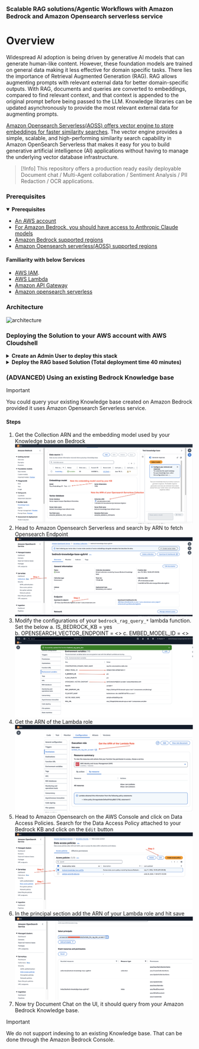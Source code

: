 
### Scalable RAG solutions/Agentic Workflows with Amazon Bedrock and Amazon Opensearch serverless service


# Overview

Widespread AI adoption is being driven by generative AI models that can generate human-like content. However, these foundation models are trained on general data making it less effective for domain specific tasks. There lies the importance of Retrieval Augmented Generation (RAG). RAG allows augmenting prompts with relevant external data for better domain-specific outputs. With RAG, documents and queries are converted to embeddings, compared to find relevant context, and that context is appended to the original prompt before being passed to the LLM. Knowledge libraries can be updated asynchronously to provide the most relevant external data for augmenting prompts.

[Amazon Opensearch Serverless(AOSS) offers vector engine to store embeddings for faster similarity searches](https://aws.amazon.com/blogs/big-data/introducing-the-vector-engine-for-amazon-opensearch-serverless-now-in-preview/). The vector engine provides a simple, scalable, and high-performing similarity search capability in Amazon OpenSearch Serverless that makes it easy for you to build generative artificial intelligence (AI) applications without having to manage the underlying vector database infrastructure. 

> [!Info]
> This repository offers a production ready easily deployable Document chat / Multi-Agent collaboration / Sentiment Analysis / PII Redaction / OCR applications. 

### Prerequisites
  <details open>
     <summary><b> Prerequisites </b></summary>
    
  * [An AWS account](https://aws.amazon.com/console/)
  * [For Amazon Bedrock, you should have access to Anthropic Claude models](https://docs.aws.amazon.com/bedrock/latest/userguide/model-access.html)
  * [Amazon Bedrock supported regions](https://docs.aws.amazon.com/bedrock/latest/userguide/what-is-bedrock.html#bedrock-regions)
  * [Amazon Opensearch serverless(AOSS) supported regions](https://aws.amazon.com/about-aws/whats-new/2023/01/amazon-opensearch-serverless-available/)
  #### Familiarity with below Services 
  * [AWS IAM](https://docs.aws.amazon.com/iam/index.html). 
  * [AWS Lambda](https://docs.aws.amazon.com/lambda/latest/dg/welcome.html)
  * [Amazon API Gateway](https://docs.aws.amazon.com/apigateway/latest/developerguide/welcome.html)
  * [Amazon opensearch serverless](https://docs.aws.amazon.com/opensearch-service/latest/developerguide/serverless-overview.html)

  </details>


### Architecture
![architecture](https://github.com/aws-samples/serverless-rag-demo/assets/25897220/e2b9e3ac-b7b9-479d-b642-e2e1d5ce3837)


### Deploying the Solution to your AWS account with AWS Cloudshell

<details>
 <summary><b> Create an Admin User to deploy this stack </b></summary>

 #### Section1 - Create an IAM user with Administrator permissions (OPTIONAL:  If you're already an Admin role, you may skip this step) 

1. Search for the service IAM on the AWS Console and go the IAM Dashboard and click on “Roles“ tab under ”Access Management” and Click on “Create Role”
<img width="1389" alt="Screenshot 2024-04-05 at 5 52 42 PM" src="https://github.com/aws-samples/serverless-rag-demo/assets/25897220/f02c2096-98d8-4601-b5d3-d36da7ecff4b">

2. Select AWS Account and click “Next“
<img width="1241" alt="role-iam" src="https://github.com/aws-samples/serverless-rag-demo/assets/25897220/0b0aeb95-cbf5-43eb-83e0-87b73f232496">

3. Under permissions select Administrator access
<img width="1232" alt="Screenshot 2024-04-05 at 5 31 30 PM" src="https://github.com/aws-samples/serverless-rag-demo/assets/25897220/3e2cc7e7-fa6d-4447-9ea9-3061e8c64422">

4. Give the role a name and create the role
   <img width="1187" alt="Screenshot 2024-04-05 at 5 33 45 PM" src="https://github.com/aws-samples/serverless-rag-demo/assets/25897220/00af1a5f-7904-4218-b289-8d45a729c5f8">

5. You can now assume this role and proceed to deploy the stack. Click on Switch-Role
<img width="1423" alt="assune-role" src="https://github.com/aws-samples/serverless-rag-demo/assets/25897220/15f311a6-3f1b-4518-b90c-ce7eb42aa384">


6. Switch role
<img width="1423" alt="Screenshot 2024-04-05 at 5 42 06 PM" src="https://github.com/aws-samples/serverless-rag-demo/assets/25897220/4c4221ed-32b1-4c44-828b-191daad3bbce">

7. Proceed to cloudshell step
</details>


<details>
 <summary><b> Deploy the RAG based Solution (Total deployment time 40 minutes) </b></summary>

#### Section 2 - Deploy this RAG based Solution (The below commands should be executed in the region of deployment)

1. Switch to Admin role. Search for Cloudshell service on the AWS Console and follow the steps below to clone the github repository
   <img width="1423" alt="Screenshot 2024-04-05 at 5 48 41 PM" src="https://github.com/aws-samples/serverless-rag-demo/assets/25897220/ca950dc0-2800-4752-97e5-c42378177221">


2. Git Clone the serverless-rag-demo repository from aws-samples
   ```
    git clone https://github.com/aws-samples/serverless-rag-demo.git
   ```

3. Go to the directory where we have the downloaded files.
   ```
     cd serverless-rag-demo
   ```

4. Fire the bash script that creates the RAG based solution. Pass the environment and region for deployment. environment can be dev,qa,sandbox. Look at Prerequisites to deploy to the correct reqion.
   ```
     sh creator.sh
   ```

5. Press **Enter** to proceed with deployment of the stack or **ctrl+c** to exit

   <img width="1086" alt="Screenshot 2023-10-23 at 10 49 04 PM" src="https://github.com/aws-samples/serverless-rag-demo/assets/25897220/b74105bb-b817-4c47-8c41-1b72f7fa27b3">

6. The UI is hosted on AppRunner the link to AppRunner could be found in CloudShell once the script execution is complete, or you could also go to the AppRunner service on the AWS Console and obtain the https url. The UI is authenticated through Amazon Cognito hence the very first time you would have to sign-up and then sign-in to login to the application
</details>




### (ADVANCED) Using an existing Bedrock Knowledge base

> [!IMPORTANT]
> You could query your existing Knowledge base created on Amazon Bedrock provided it uses Amazon Opensearch Serverless service. 

#### Steps
1. Get the Collection ARN and the embedding model used by your Knowledge base on Bedrock
![Collection-ARN](media/Collection-ARN-and-ModelId.png)
2. Head to Amazon Opensearch Serverless and search by ARN to fetch Opensearch Endpoint
![OSS-Endpoint](media/Retrieve-Opensearch-Endpoint.png)
3. Modify the configurations of your `bedrock_rag_query_*` lambda function. Set the below
   a. IS_BEDROCK_KB = yes  
   b. OPENSEARCH_VECTOR_ENDPOINT = <<Amazon Opensearch Serverless endpoint of your Bedrock KB >>
   c. EMBED_MODEL_ID = <<Embedding Model ID used by your Bedrock KB>>
   ![Lambda-Config](media/Bedrock-KB-Integration.png)
4. Get the ARN of the Lambda role
   ![Lambda-Config](media/Lambda-ARN.png)
5. Head to Amazon Opensearch on the AWS Console and click on Data Access Policies. Search for the Data Access Policy attached to your Bedrock KB and click on the `Edit` button
   ![Access-AOSS](media/Modify-DataAccessPolicy.png)
6. In the principal section add the ARN of your Lambda role and hit save
   ![Lambda-Access-AOSS](media/Add-lambda-arn-to-dataaccess.png)
7. Now try Document Chat on the UI, it should query from your Amazon Bedrock Knowledge base.

> [!IMPORTANT]
> We do not support indexing to an existing Knowledge base. That can be done through the Amazon Bedrock Console.

